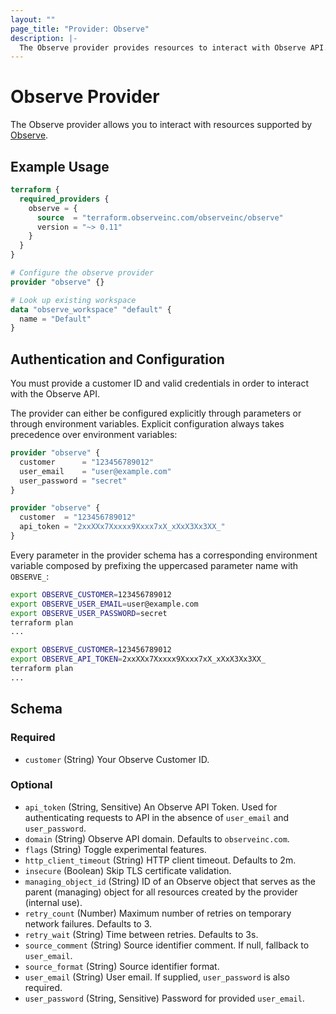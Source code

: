 ```yaml
---
layout: ""
page_title: "Provider: Observe"
description: |-
  The Observe provider provides resources to interact with Observe API.
---
```


# Observe Provider

The Observe provider allows you to interact with resources supported by [Observe](https://observeinc.com).

## Example Usage

```terraform
terraform {
  required_providers {
    observe = {
      source  = "terraform.observeinc.com/observeinc/observe"
      version = "~> 0.11"
    }
  }
}

# Configure the observe provider
provider "observe" {}

# Look up existing workspace 
data "observe_workspace" "default" {
  name = "Default"
}
```

## Authentication and Configuration

You must provide a customer ID and valid credentials in order to interact with the Observe API.

The provider can either be configured explicitly through parameters or through environment variables.
Explicit configuration always takes precedence over environment variables:

```terraform
provider "observe" {
  customer      = "123456789012"
  user_email    = "user@example.com"
  user_password = "secret"
}
```

```terraform
provider "observe" {
  customer  = "123456789012"
  api_token = "2xxXXx7Xxxxx9Xxxx7xX_xXxX3Xx3XX_"
}
```

Every parameter in the provider schema has a corresponding environment variable composed by prefixing the uppercased parameter name with `OBSERVE_`:

```bash
export OBSERVE_CUSTOMER=123456789012
export OBSERVE_USER_EMAIL=user@example.com
export OBSERVE_USER_PASSWORD=secret
terraform plan
...
```

```bash
export OBSERVE_CUSTOMER=123456789012
export OBSERVE_API_TOKEN=2xxXXx7Xxxxx9Xxxx7xX_xXxX3Xx3XX_
terraform plan
...
```

<!-- schema generated by tfplugindocs -->
## Schema

### Required

- `customer` (String) Your Observe Customer ID.

### Optional

- `api_token` (String, Sensitive) An Observe API Token. Used for authenticating requests to API in the absence of `user_email` and `user_password`.
- `domain` (String) Observe API domain. Defaults to `observeinc.com`.
- `flags` (String) Toggle experimental features.
- `http_client_timeout` (String) HTTP client timeout. Defaults to 2m.
- `insecure` (Boolean) Skip TLS certificate validation.
- `managing_object_id` (String) ID of an Observe object that serves as the parent (managing) object for all resources created by the provider (internal use).
- `retry_count` (Number) Maximum number of retries on temporary network failures. Defaults to 3.
- `retry_wait` (String) Time between retries. Defaults to 3s.
- `source_comment` (String) Source identifier comment. If null, fallback to `user_email`.
- `source_format` (String) Source identifier format.
- `user_email` (String) User email. If supplied, `user_password` is also required.
- `user_password` (String, Sensitive) Password for provided `user_email`.
